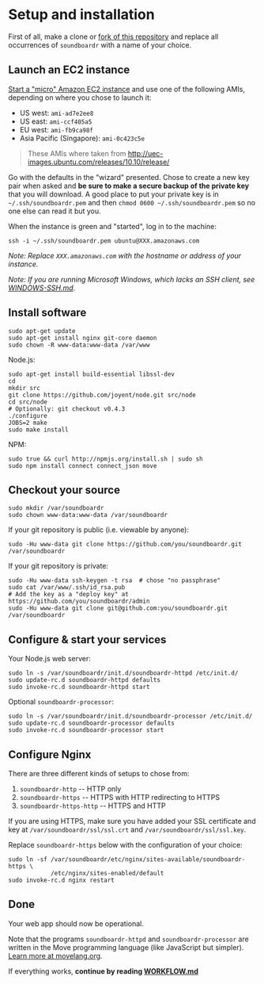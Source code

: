 # Setup and installation

First of all, make a clone or [fork of this repository](http://help.github.com/fork-a-repo/) and replace all occurrences of `soundboardr` with a name of your choice.

## Launch an EC2 instance

[Start a "micro" Amazon EC2 instance](https://console.aws.amazon.com/ec2/home) and use one of the following AMIs, depending on where you chose to launch it:

- US west: `ami-ad7e2ee8`
- US east: `ami-ccf405a5`
- EU west: `ami-fb9ca98f`
- Asia Pacific (Singapore): `ami-0c423c5e`

> These AMIs where taken from <http://uec-images.ubuntu.com/releases/10.10/release/>

Go with the defaults in the "wizard" presented. Chose to create a new key pair when asked and **be sure to make a secure backup of the private key** that you will download. A good place to put your private key is in `~/.ssh/soundboardr.pem` and then `chmod 0600 ~/.ssh/soundboardr.pem` so no one else can read it but you.

When the instance is green and "started", log in to the machine:

    ssh -i ~/.ssh/soundboardr.pem ubuntu@XXX.amazonaws.com

*Note: Replace `XXX.amazonaws.com` with the hostname or address of your instance.*

*Note: If you are running Microsoft Windows, which lacks an SSH client, see [WINDOWS-SSH.md](WINDOWS-SSH.md#readme)*.

## Install software

    sudo apt-get update
    sudo apt-get install nginx git-core daemon
    sudo chown -R www-data:www-data /var/www

Node.js:

    sudo apt-get install build-essential libssl-dev
    cd
    mkdir src
    git clone https://github.com/joyent/node.git src/node
    cd src/node
    # Optionally: git checkout v0.4.3
    ./configure
    JOBS=2 make
    sudo make install

NPM:

    sudo true && curl http://npmjs.org/install.sh | sudo sh
    sudo npm install connect connect_json move


## Checkout your source

    sudo mkdir /var/soundboardr
    sudo chown www-data:www-data /var/soundboardr

If your git repository is public (i.e. viewable by anyone):

    sudo -Hu www-data git clone https://github.com/you/soundboardr.git /var/soundboardr

If your git repository is private:

    sudo -Hu www-data ssh-keygen -t rsa  # chose "no passphrase"
    sudo cat /var/www/.ssh/id_rsa.pub
    # Add the key as a "deploy key" at https://github.com/you/soundboardr/admin
    sudo -Hu www-data git clone git@github.com:you/soundboardr.git /var/soundboardr


## Configure & start your services

Your Node.js web server:

    sudo ln -s /var/soundboardr/init.d/soundboardr-httpd /etc/init.d/
    sudo update-rc.d soundboardr-httpd defaults
    sudo invoke-rc.d soundboardr-httpd start
    
Optional `soundboardr-processor`:
    
    sudo ln -s /var/soundboardr/init.d/soundboardr-processor /etc/init.d/
    sudo update-rc.d soundboardr-processor defaults
    sudo invoke-rc.d soundboardr-processor start


## Configure Nginx

There are three different kinds of setups to chose from:

1. `soundboardr-http` -- HTTP only
2. `soundboardr-https` -- HTTPS with HTTP redirecting to HTTPS
3. `soundboardr-https-http` -- HTTPS and HTTP

If you are using HTTPS, make sure you have added your SSL certificate and key at `/var/soundboardr/ssl/ssl.crt` and `/var/soundboardr/ssl/ssl.key`.

Replace `soundboardr-https` below with the configuration of your choice:

    sudo ln -sf /var/soundboardr/etc/nginx/sites-available/soundboardr-https \
                /etc/nginx/sites-enabled/default
    sudo invoke-rc.d nginx restart


## Done

Your web app should now be operational.

Note that the programs `soundboardr-httpd` and `soundboardr-processor` are written in the Move programming language (like JavaScript but simpler). [Learn more at movelang.org](http://movelang.org/).

If everything works, **continue by reading [WORKFLOW.md](https://github.com/rsms/ec2-webapp/blob/master/WORKFLOW.md#readme)**
